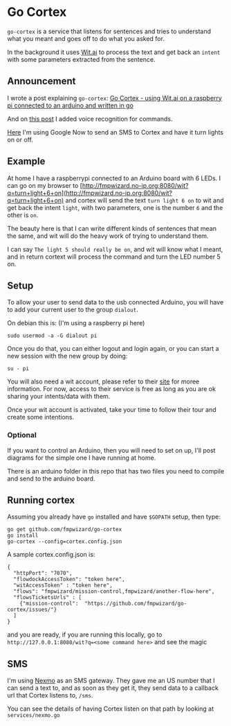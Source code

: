 # Go Cortex

`go-cortex` is a service that listens for sentences and tries to understand what you meant and goes off
to do what you asked for.

In the background it uses [Wit.ai](https://wit.ai/) to process the text and get back an `intent` with some parameters extracted from the sentence.

## Announcement

I wrote a post explaining `go-cortex`: [Go Cortex - using Wit.ai on a raspberry pi connected to an arduino and written in go](http://goo.gl/4yy9bI)

And on [this post](http://blog.fmpwizard.com/blog/using-voice-recognition-and-an-ultrasonic-sensor) I added voice recognition for commands.

[Here](http://blog.fmpwizard.com/blog/voice-command-for-arduino-and-raspberry-pi-using-sms) I'm using Google Now to send an SMS to Cortex and have it turn lights on or off.


## Example

At home I have a raspberrypi connected to an Arduino board with 6 LEDs. I can go on my browser to [http://fmpwizard.no-ip.org:8080/wit?q=turn+light+6+on](http://fmpwizard.no-ip.org:8080/wit?q=turn+light+6+on) and cortex will send the text `turn light 6 on` to wit and get back the intent `light`, with two parameters, one is the number `6` and the other is `on`.

The beauty here is that I can write different kinds of sentences that mean the same, and wit will do the heavy work of trying to understand them.

I can say `The light 5 should really be on`, and wit will know what I meant, and in return cortext will process the command and turn the LED number 5 on.

## Setup

To allow your user to send data to the usb connected Arduino, you will have to add your current
user to the group `dialout`.

On debian this is: (I'm using a raspberry pi here)

```
sudo usermod -a -G dialout pi
```

Once you do that, you can either logout and login again, or you can start a new session with the new group by doing:

```
su - pi
```

You will also need a wit account, please refer to their [site](https://wit.ai/) for moree information. For now, access to their service is free as long as you are ok sharing your intents/data with them.

Once your wit account is activated, take your time to follow their tour and create some intentions.

### Optional

If you want to control an Arduino, then you will need to set on up, I'll post diagrams for the simple one I have running at home.

There is an arduino folder in this repo that has two files you need to compile and send to the arduino board.

## Running cortex

Assuming you already have `go` installed and have `$GOPATH` setup, then type:

```
go get github.com/fmpwizard/go-cortex
go install
go-cortex --config=cortex.config.json
```

A sample cortex.config.json is:

```
{
  "httpPort": "7070",
  "flowdockAccessToken": "token here", 
  "witAccessToken" : "token here",
  "flows": "fmpwizard/mission-control,fmpwizard/another-flow-here",
  "flowsTicketsUrls" : [
    {"mission-control":  "https://github.com/fmpwizard/go-cortex/issues/"}
  ]
}
```

and you are ready, if you are running this locally, go to `http://127.0.0.1:8080/wit?q=<some command here>` and see the magic

## SMS

I'm using [Nexmo](https://dashboard.nexmo.com) as an SMS gateway. They gave me an US number that I can send a text to, and as soon as they get it, they send data to a callback url that Cortex listens to, `/sms`.

You can see the details of having Cortex listen on that path by looking at `services/nexmo.go`
